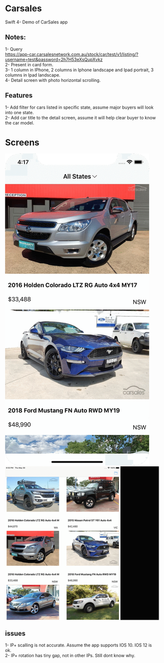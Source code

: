 # Carsales
Swift 4- Demo of CarSales app
## Notes:
1-	Query  
https://app-car.carsalesnetwork.com.au/stock/car/test/v1/listing/?username=test&password=2h7H53eXsQupXvkz <br>
2-	Present in card form.<br>
3-	1 column in IPhone, 2 columns in Iphone landscape and Ipad portrait, 3 columns in Ipad landscape.<br>
4-	Detail screen with photo horizontal scrolling.<br>

## Features 
1-	Add filter for cars listed in specific state, assume major buyers will look into one state. <br>
2-	Add car title to the detail screen, assume it will help clear buyer to know the car model.<br>

# Screens
![](https://github.com/myteeNatanwit/Carsales/raw/master/ip.gif)
![](https://github.com/myteeNatanwit/Carsales/raw/master/ipad.gif)

## issues
1- IP+ scalling is not accurate. Assume the app supports IOS 10. IOS 12 is ok.<br>
2- IP+ rotation has tiny gap, not in other IPs. Still dont know why.
